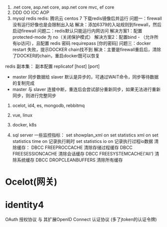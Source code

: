 1. .net core, asp.net core, asp.net core mvc, ef core
2. DDD OO IOC AOP
3. mysql redis
redis:
腾讯云 centos 7 下载redis镜像后并运行
问题一：firewall 没有运行好像也是会限制出入站
解决：添加6379的入站规则到firewall，然后启动firewall
问题二：redis默认只能运行内网访问
解决方案1：配置protected-mode 为 no（关闭保护模式）
解决方案2：配置bind *-* （允许所有ip访问），且配置 redis 密码 requirepass [你的密码]
问题三：docker restart 失败，提示DOCKER chain找不到
解决：主要是firewall重启后，清除了DOCKER的chain，重启docker既可以恢复

redis 副本集：
副本配置 replicatof [host] [port]
- master 同步数据给 slaver 默认是异步的，可通过WAIT命令，同步等待数据的复制完成
- master 与 slaver 连接中断，重连后会尝试部分重新同步，如果无法进行重新同步，则进行完整同步


1. ocelot, id4, es, mongodb, rebbitmq
2. vue, linux
3. docker, k8s

4. sql server
    一些监控指标：
   set showplan_xml on
   set statistics xml on
   set statistics time on 记录执行耗时
   set statistics io on 记录执行过程io数据
   清除缓存：
   DBCC FREEPROCCACHE    清除存储过程缓存
   DBCC FREESESSIONCACHE  清除会话缓存
   DBCC FREESYSTEMCACHE('All')  清除系统缓存
   DBCC DROPCLEANBUFFERS 清除所有缓存
# Ocelot(网关)

# identity4
OAuth 授权协议 与 其扩展OpenID Connect 认证协议 (多了jtoken的认证令牌)

